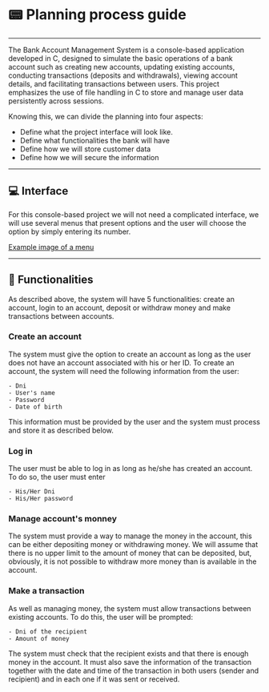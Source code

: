 # :pager: Planning process guide
***
The Bank Account Management System is a console-based application developed in C, designed to simulate the basic operations of a bank account such as creating new accounts, 
updating existing accounts, conducting transactions (deposits and withdrawals), viewing account details, and facilitating transactions between users. This project emphasizes 
the use of file handling in C to store and manage user data persistently across sessions.

Knowing this, we can divide the planning into four aspects:
- Define what the project interface will look like.
- Define what functionalities the bank will have
- Define how we will store customer data
- Define how we will secure the information 
***
## :computer: Interface
For this console-based project we will not need a complicated interface, we will use several menus that present options and the user will choose the option by simply entering its number.

[Example image of a menu](https://github.com/vilan54/Bank-Management-C/assets/79419009/3d6fd620-b50d-4253-9337-4ab7a850ca4a)

***
## :bookmark_tabs: Functionalities
As described above, the system will have 5 functionalities: create an account, login to an account, deposit or withdraw money and make transactions between accounts.

### Create an account
The system must give the option to create an account as long as the user does not have an account associated with his or her ID.
To create an account, the system will need the following information from the user:
```
- Dni
- User's name
- Password
- Date of birth 
```
This information must be provided by the user and the system must process and store it as described below.

### Log in
The user must be able to log in as long as he/she has created an account. To do so, the user must enter 
```
- His/Her Dni
- His/Her password
```

### Manage account's monney
The system must provide a way to manage the money in the account, this can be either depositing money or withdrawing money.
We will assume that there is no upper limit to the amount of money that can be deposited, but, obviously, it is not possible to withdraw more money than is available in the account.

### Make a transaction
As well as managing money, the system must allow transactions between existing accounts. 
To do this, the user will be prompted:
```
- Dni of the recipient
- Amount of money
```
The system must check that the recipient exists and that there is enough money in the account. 
It must also save the information of the transaction together with the date and time of the transaction in both users (sender and recipient) and in each one if it was sent or received.


